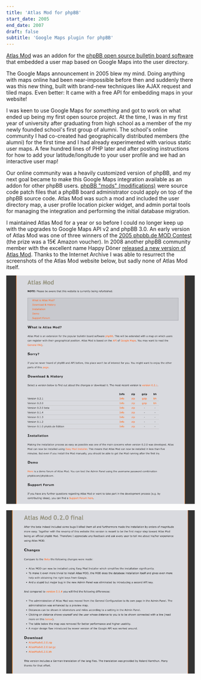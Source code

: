 ```yaml
---
title: 'Atlas Mod for phpBB'
start_date: 2005
end_date: 2007
draft: false
subtitle: 'Google Maps plugin for phpBB'
---
```


[Atlas Mod](https://www.phpbb.com/community/viewtopic.php?f=16&t=355232) was an addon for the [phpBB open source bulletin board software](https://www.phpbb.com) that embedded a user map based on Google Maps into the user directory.

The Google Maps announcement in 2005 blew my mind. 
Doing anything with maps online had been near-impossible before then and suddenly there was this new thing, built with brand-new techniques like AJAX request and tiled maps. 
Even better: It came with a free API for embedding maps in your website!

I was keen to use Google Maps for _something_ and got to work on what ended up being my first open source project.
At the time, I was in my first year of university after graduating from high school as a member of the  my newly founded school's first group of alumni.
The school's online community I had co-created had geographically distributed members (the alumni) for the first time and I had already experimented with various static user maps.
A few hundred lines of PHP later and after posting instructions for how to add your latitude/longitude to your user profile and we had an interactive user map!

Our online community was a heavily customized version of phpBB, and my next goal became to make this Google Maps integration available as an addon for other phpBB users.
[phpBB "mods" (modifications)](https://www.phpbb.com/mods/) were source code patch files that a phpBB board administrator could apply on top of the phpBB source code.
Atlas Mod was such a mod and included the user directory map, a user profile location picker widget, and admin portal tools for managing the integration and performing the initial database migration.

I maintained Atlas Mod for a year or so before I could no longer keep up with the upgrades to Google Maps API v2 and phpBB 3.0.
An early version of Atlas Mod was one of three winners of the [2005 phpbb.de MOD Contest](https://www.phpbb.de/community/viewtopic.php?t=99989) (the prize was a 15€ Amazon voucher).
In 2008 another phpBB community member with the excellent name Happy Döner [released a new version of Atlas Mod](https://www.phpbb.com/community/viewtopic.php?t=930195).
Thanks to the Internet Archive I was able to resurrect the screenshots of the Atlas Mod website below, but sadly none of Atlas Mod itself.


![Atlas Mod Website screenshot (via archive.org)](images/atlas-mod-phpbb-website-screenshot-1.png)

![Atlas Mod Website screenshot (via archive.org)](images/atlas-mod-phpbb-website-screenshot-2.png)
